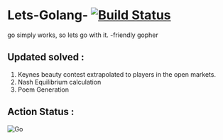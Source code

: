 # Lets-Golang- [![Build Status](https://travis-ci.org/CleverParty/Lets-Golang-.svg?branch=master)](https://travis-ci.org/CleverParty/Lets-Golang-)
go simply works, so lets go with it.
              -friendly gopher
         

## Updated solved :

1) Keynes beauty contest extrapolated to players in the open markets.
2) Nash Equilibrium calculation 
3) Poem Generation 

## Action Status :
![Go](https://github.com/CleverParty/Lets-Golang-/workflows/Go/badge.svg)
